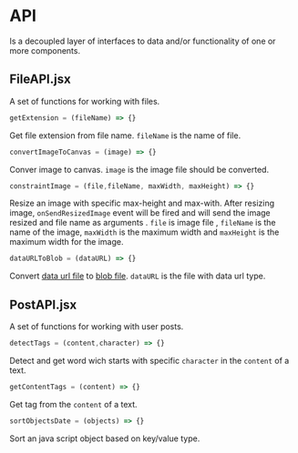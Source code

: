 # API

Is a decoupled layer of interfaces to data and/or functionality of one or more components.

## FileAPI.jsx

A set of functions for working with files.

```javascript
getExtension = (fileName) => {}
```

Get file extension from file name. `fileName` is the name of file.

```javascript
convertImageToCanvas = (image) => {}
```

Conver image to canvas. `image` is the image file should be converted.

```javascript
constraintImage = (file,fileName, maxWidth, maxHeight) => {}
```

Resize an image with specific max-height and max-with. After resizing image, `onSendResizedImage` event will be fired and will send the image resized and file name as arguments . `file` is image file , `fileName` is the name of the image, `maxWidth` is the maximum width and `maxHeight` is the maximum width for the image.

```javascript
dataURLToBlob = (dataURL) => {}
```

Convert [data url file](https://developer.mozilla.org/en-US/docs/Web/HTTP/Basics_of_HTTP/Data_URIs) to [blob file](https://developer.mozilla.org/en/docs/Web/API/Blob). `dataURL` is the file with data url type.

## PostAPI.jsx

A set of functions for working with user posts.

```javascript
detectTags = (content,character) => {}
```

Detect and get word wich starts with specific `character` in the `content` of a text.

```javascript
getContentTags = (content) => {}
```

Get tag from the `content` of a text.

```javascript
sortObjectsDate = (objects) => {}
```

Sort an java script object based on key/value type.